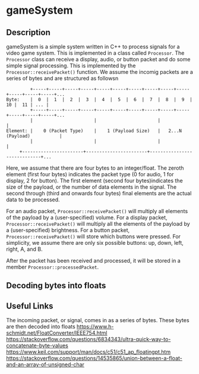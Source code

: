 # gameSystem

## Description

gameSystem is a simple system written in C++ to process signals for a
video game system. This is implemented in a class called
`Processor`. The `Processor` class can receive a display, audio, or
button packet and do some simple signal processing. This is
implemented by the `Processor::receivePacket()` function. We assume the incomig packets
are a series of bytes and are structured as followsn

```
         +-----+-----+-----+-----+-----+-----+-----+-----+-----+-----+-----+-----+-----+...
Byte:    |  0  |  1  |  2  |  3  |  4  |  5  |  6  |  7  |  8  |  9  |  10 |  11 | ... |
         +-----+-----+-----+-----+-----+-----+-----+-----+-----+-----+-----+-----+-----+...
         |                       |                       |                             |
Element: |    0 (Packet Type)    |    1 (Payload Size)   |   2...N (Payload)           |
         |                       |                       |                             |
	 +-----------------------+-----------------------+-----------------------------+...
```
Here, we assume that there are four bytes to an integer/float.
The zeroth element (first four bytes) indicates the packet type (0 for audio, 1 for display, 2 for button).
The first element (second four bytes)indicates the size of the payload, or the number of data elements in the signal.
The second through (third and onwards four bytes) final elements are the actual data to be processed.

For an audio packet, `Processor::receivePacket()`  will multiply all elements of the payload by a (user-specified) volume.
For a display packet, `Processor::receivePacket()` will multiply all the elements of the payload by a (user-specified) brightness.
For a button packet, `Processor::receivePacket()` will store which buttons were pressed. For simplicity, we assume there are only six possible buttons: up, down, left, right, A, and B.

After the packet has been received and processed, it will be stored in a member `Processor::processedPacket`.

## Decoding bytes into floats

## Useful Links

The incoming packet, or signal, comes in as a series of bytes.
These bytes are then decoded into floats
https://www.h-schmidt.net/FloatConverter/IEEE754.html
https://stackoverflow.com/questions/6834343/ultra-quick-way-to-concatenate-byte-values
https://www.keil.com/support/man/docs/c51/c51_ap_floatingpt.htm
https://stackoverflow.com/questions/14535865/union-between-a-float-and-an-array-of-unsigned-char